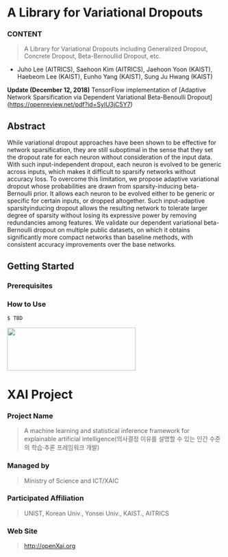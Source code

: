 # A Library for Variational Dropouts

### **CONTENT**
> A Library for Variational Dropouts including Generalized Dropout, Concrete Dropout,
> Beta-Bernoullid Dropout, etc.

+ Juho Lee (AITRICS), Saehoon Kim (AITRICS), Jaehoon Yoon (KAIST), Haebeom Lee (KAIST), Eunho Yang (KAIST), Sung Ju Hwang (KAIST)

<b> Update (December 12, 2018)</b> TensorFlow implementation of
[Adaptive Network Sparsification via Dependent Variational Beta-Benoulli Dropout]
(https://openreview.net/pdf?id=SylU3jC5Y7)

## Abstract

While variational dropout approaches have been shown to be effective for network
sparsification, they are still suboptimal in the sense that they set the dropout rate for
each neuron without consideration of the input data. With such input-independent
dropout, each neuron is evolved to be generic across inputs, which makes it difficult
to sparsify networks without accuracy loss. To overcome this limitation, we propose
adaptive variational dropout whose probabilities are drawn from sparsity-inducing
beta-Bernoulli prior. It allows each neuron to be evolved either to be generic or
specific for certain inputs, or dropped altogether. Such input-adaptive sparsityinducing
dropout allows the resulting network to tolerate larger degree of sparsity
without losing its expressive power by removing redundancies among features.
We validate our dependent variational beta-Bernoulli dropout on multiple public
datasets, on which it obtains significantly more compact networks than baseline
methods, with consistent accuracy improvements over the base networks.

## Getting Started
### Prerequisites

### **How to Use**

```bash
$ TBD
```

<img src="http://xai.unist.ac.kr/static/img/logos/XAIC_logo.png" width="300" height="100">

# XAI Project

### **Project Name**
> A machine learning and statistical inference framework for explainable artificial intelligence(의사결정 이유를 설명할 수 있는 인간 수준의 학습·추론 프레임워크 개발)
### **Managed by**
> Ministry of Science and ICT/XAIC
### **Participated Affiliation**
> UNIST, Korean Univ., Yonsei Univ., KAIST., AITRICS
### **Web Site**
> <http://openXai.org>
